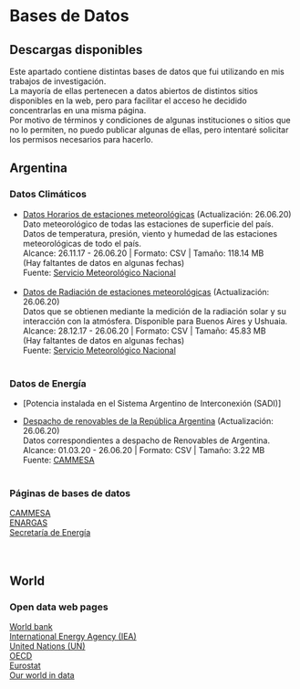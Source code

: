 # Bases de Datos

## Descargas disponibles
Este apartado contiene distintas bases de datos que fui utilizando en mis trabajos de investigación. <br>
La mayoría de ellas pertenecen a datos abiertos de distintos sitios disponibles en la web, pero para facilitar el acceso he decidido concentrarlas en una misma página.<br> 
Por motivo de términos y condiciones de algunas instituciones o sitios que no lo permiten, no puedo publicar algunas de ellas, pero intentaré solicitar los permisos necesarios para hacerlo.


## Argentina
### Datos Climáticos
* [Datos Horarios de estaciones meteorológicas](https://ln2.sync.com/dl/ddfba6610/k7ie3efh-947cq94y-ucyvmxsp-pd77gfuc)  (Actualización: 26.06.20) <br>
Dato meteorológico de todas las estaciones de superficie del país. <br>
Datos de temperatura, presión, viento y humedad de las estaciones meteorológicas de todo el país. <br>
Alcance: 26.11.17 - 26.06.20 | Formato: CSV | Tamaño: 118.14 MB <br>
(Hay faltantes de datos en algunas fechas) <br>
Fuente: [Servicio Meteorológico Nacional](https://www.smn.gob.ar/descarga-de-datos)
<br><br>
* [Datos de Radiación de estaciones meteorológicas](https://ln2.sync.com/dl/4819064e0/rgdzp3r3-cvs69ad7-vphwxr7m-en9mgkt2) (Actualización: 26.06.20) <br>
Datos que se obtienen mediante la medición de la radiación solar y su interacción con la atmósfera.
Disponible para Buenos Aires y Ushuaia. <br>
Alcance: 28.12.17 - 26.06.20 | Formato: CSV | Tamaño: 45.83 MB <br>
(Hay faltantes de datos en algunas fechas) <br>
Fuente: [Servicio Meteorológico Nacional](https://www.smn.gob.ar/descarga-de-datos)
<br><br>

### Datos de Energía
* [Potencia instalada en el Sistema Argentino de Interconexión (SADI)]


* [Despacho de renovables de la República Argentina](https://ln2.sync.com/dl/7d32d30b0/8c334z5v-8ae4534s-weden6a5-wk2474yd) (Actualización: 26.06.20) <br>
Datos correspondientes a despacho de Renovables de Argentina. <br>
Alcance: 01.03.20 - 26.06.20 | Formato: CSV | Tamaño: 3.22 MB <br>
Fuente: [CAMMESA](https://despachorenovables.cammesa.com/renovables/)
<br><br>

### Páginas de bases de datos
[CAMMESA](https://portalweb.cammesa.com/memnet1/Pages/descargas.aspx)<br>
[ENARGAS](https://www.enargas.gob.ar/secciones/transporte-y-distribucion/datos-operativos-sec.php?sec=3)<br>
[Secretaría de Energía](http://datos.minem.gob.ar/)<br>
<br><br>

## World

### Open data web pages
[World bank](https://data.worldbank.org/)<br>
[International Energy Agency (IEA)](https://www.iea.org/data-and-statistics?country=WORLD&fuel=Energy%20supply&indicator=Total%20primary%20energy%20supply%20(TPES)%20by%20source)<br>
[United Nations (UN)](https://data.un.org/)<br>
[OECD](https://www.oecd-ilibrary.org/economics/data/oecd-stat/data-warehouse_data-00900-en)<br>
[Eurostat](https://ec.europa.eu/eurostat/web/energy/data/database)<br>
[Our world in data](https://ourworldindata.org)<br>
